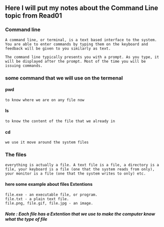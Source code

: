 ## Here I will put my notes about the Command Line topic from Read01

### Command line
    A command line, or terminal, is a text based interface to the system. You are able to enter commands by typing them on the keyboard and feedback will be given to you similarly as text.

    The command line typically presents you with a prompt. As you type, it will be displayed after the prompt. Most of the time you will be issuing commands.
### some command that we will use on the termenal
#### pwd
    to know where we are on any file now

#### ls
    to know the content of the file that we already in

#### cd 
    we use it move around the system files 

### The files
    everything is actually a file. A text file is a file, a directory is a file, your keyboard is a file (one that the system reads from only), your monitor is a file (one that the system writes to only) etc.
#### here some example about files Extentions
    file.exe - an executable file, or program.
    file.txt - a plain text file.
    file.png, file.gif, file.jpg - an image.
##### Note : Each file has a Extention that we use to make the computer know what the type of file 
